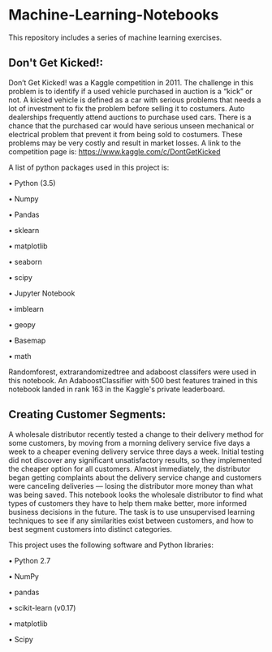 # Machine-Learning-Notebooks

This repository includes a series of machine learning exercises.

## Don't Get Kicked!:

Don’t Get Kicked! was a Kaggle competition in 2011. The challenge in this problem is to identify if a used vehicle purchased in auction is a “kick” or not. A kicked vehicle is defined as a car with serious problems that needs a lot of investment to fix the problem before selling it to costumers. Auto dealerships frequently attend auctions to purchase used cars. There is a chance that the purchased car would have serious unseen mechanical or electrical problem that prevent it from being sold to costumers. These problems may be very costly and result in market losses. A link to the competition page is:
https://www.kaggle.com/c/DontGetKicked 

A list of python packages used in this project is:

• Python (3.5)

•	Numpy

•	Pandas

•	sklearn

•	matplotlib

•	seaborn

•	scipy

•	Jupyter Notebook

•	imblearn

•	geopy

•	Basemap

•	math

Randomforest, extrarandomizedtree and adaboost classifers were used in this notebook. An AdaboostClassifier with 500 best features trained in this notebook landed in rank 163 in the Kaggle's private leaderboard.

## Creating Customer Segments:

A wholesale distributor recently tested a change to their delivery method for some customers, by moving from a morning delivery service five days a week to a cheaper evening delivery service three days a week. Initial testing did not discover any significant unsatisfactory results, so they implemented the cheaper option for all customers. Almost immediately, the distributor began getting complaints about the delivery service change and customers were canceling deliveries — losing the distributor more money than what was being saved. This notebook looks the wholesale distributor to find what types of customers they have to help them make better, more informed business decisions in the future. The task is to use unsupervised learning techniques to see if any similarities exist between customers, and how to best segment customers into distinct categories.

This project uses the following software and Python libraries:

• Python 2.7

• NumPy

• pandas

• scikit-learn (v0.17)

• matplotlib

• Scipy
